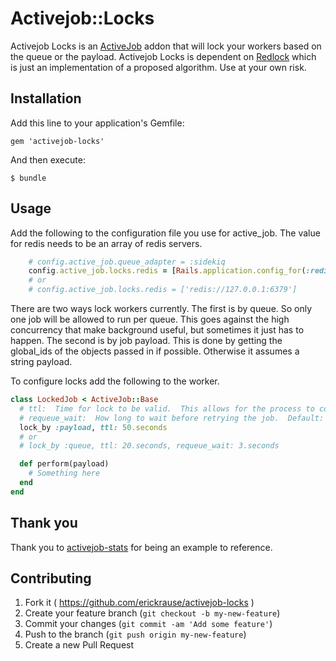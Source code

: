 # Activejob::Locks

Activejob Locks is an [ActiveJob](https://github.com/rails/activejob) addon that will lock your workers based on the queue or the payload.  Activejob Locks is dependent on [Redlock](https://github.com/leandromoreira/redlock-rb) which is just an implementation of a proposed algorithm. Use at your own risk.

## Installation

Add this line to your application's Gemfile:

    gem 'activejob-locks'

And then execute:

    $ bundle

## Usage

Add the following to the configuration file you use for active_job.  The value for redis needs to be an array of redis servers.

```ruby
    # config.active_job.queue_adapter = :sidekiq
    config.active_job.locks.redis = [Rails.application.config_for(:redis)["url"]]
    # or
    # config.active_job.locks.redis = ['redis://127.0.0.1:6379']
```

There are two ways lock workers currently.  The first is by queue.  So only one job will be allowed to run per queue.  This goes against the high concurrency that make background useful, but sometimes it just has to happen.  The second is by job payload.  This is done by getting the global_ids of the objects passed in if possible. Otherwise it assumes a string payload.

To configure locks add the following to the worker.


```ruby
class LockedJob < ActiveJob::Base
  # ttl:  Time for lock to be valid.  This allows for the process to completely disappear and not lock every job forever.  This should be set based on some reasonable time the jobs take to finish.  Default: 1 minute
  # requeue_wait:  How long to wait before retrying the job.  Default: Now
  lock_by :payload, ttl: 50.seconds
  # or
  # lock_by :queue, ttl: 20.seconds, requeue_wait: 3.seconds

  def perform(payload)
    # Something here
  end
end
```


## Thank you
Thank you to [activejob-stats](https://github.com/seuros/activejob-stats) for being an example to reference.

## Contributing

1. Fork it ( https://github.com/erickrause/activejob-locks )
2. Create your feature branch (`git checkout -b my-new-feature`)
3. Commit your changes (`git commit -am 'Add some feature'`)
4. Push to the branch (`git push origin my-new-feature`)
5. Create a new Pull Request